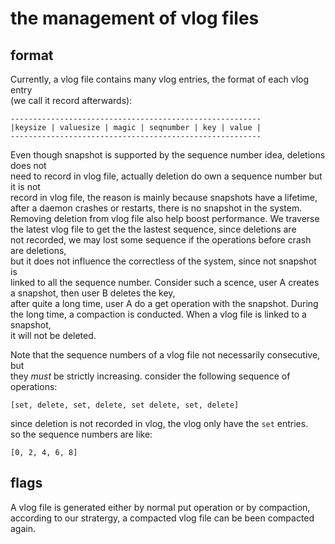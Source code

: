 # the management of vlog files
## format
Currently, a vlog file contains many vlog entries, the format of each vlog entry  
(we call it record afterwards):
```
--------------------------------------------------------
|keysize | valuesize | magic | seqnumber | key | value |
--------------------------------------------------------
```
Even though snapshot is supported by the sequence number idea, deletions does not   
need to record in vlog file, actually deletion do own a sequence number but it is not  
record in vlog file, the reason is mainly because snapshots have a lifetime, 
after a daemon crashes or restarts, there is no snapshot in the system. 
Removing deletion from vlog file also help boost performance.
We traverse the latest vlog file to get the the lastest sequence, since deletions are  
not recorded, we may lost some sequence if the operations before crash are deletions,  
but it does not influence the correctless of the system, since not snapshot is  
linked to all the sequence number.
Consider such a scence, user A creates a snapshot, then user B deletes the key,  
after quite a long time, user A do a get operation with the snapshot. During  
the long time, a compaction is conducted. When a vlog file is linked to a snapshot,  
it will not be deleted.  

Note that the sequence numbers of a vlog file not necessarily consecutive,  but  
they *must* be strictly increasing.
consider the following sequence of operations:  
```
[set, delete, set, delete, set delete, set, delete]
```
since deletion is not recorded in vlog, the vlog only have the ```set``` entries.  
so the sequence numbers are like:
```
[0, 2, 4, 6, 8]
```

## flags
A vlog file is generated either by normal put operation or by compaction,  
according to our stratergy, a compacted vlog file can be been compacted again.  


